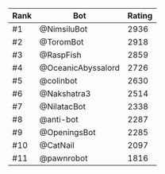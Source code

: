 Rank|Bot|Rating
---|---|---
#1|@NimsiluBot|2936
#2|@ToromBot|2918
#3|@RaspFish|2859
#4|@OceanicAbyssalord|2726
#5|@colinbot|2630
#6|@Nakshatra3|2514
#7|@NilatacBot|2338
#8|@anti-bot|2287
#9|@OpeningsBot|2285
#10|@CatNail|2097
#11|@pawnrobot|1816
